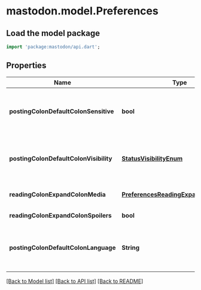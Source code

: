 # mastodon.model.Preferences

## Load the model package
```dart
import 'package:mastodon/api.dart';
```

## Properties
Name | Type | Description | Notes
------------ | ------------- | ------------- | -------------
**postingColonDefaultColonSensitive** | **bool** | Default sensitivity flag for new posts. Equivalent to [CredentialAccount#source\\[sensitive\\]]({{< relref \"entities/Account#source-sensitive\" >}}). | 
**postingColonDefaultColonVisibility** | [**StatusVisibilityEnum**](StatusVisibilityEnum.md) | Default visibility for new posts. Equivalent to [CredentialAccount#source\\[privacy\\]]({{< relref \"entities/Account#source-privacy\" >}}). | 
**readingColonExpandColonMedia** | [**PreferencesReadingExpandMediaEnum**](PreferencesReadingExpandMediaEnum.md) | Whether media attachments should be automatically displayed or blurred/hidden. | 
**readingColonExpandColonSpoilers** | **bool** | Whether CWs should be expanded by default. | 
**postingColonDefaultColonLanguage** | **String** | Default language for new posts. Equivalent to [CredentialAccount#source\\[language\\]]({{< relref \"entities/Account#source-language\" >}}) | [optional] 

[[Back to Model list]](../README.md#documentation-for-models) [[Back to API list]](../README.md#documentation-for-api-endpoints) [[Back to README]](../README.md)


